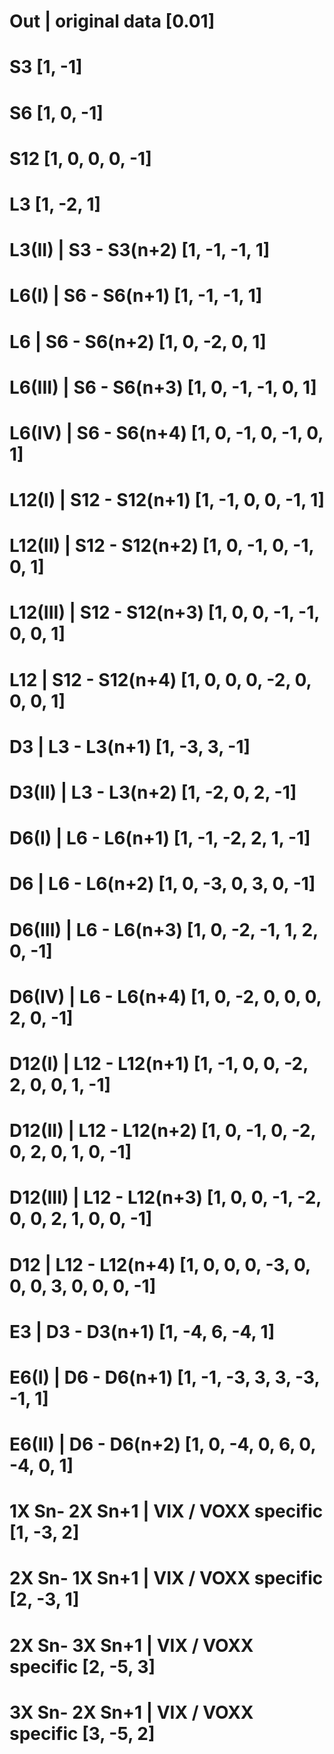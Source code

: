 # Out                      | original data                [0.01]
# S3                                                      [1, -1]
# S6                                                      [1, 0, -1]
# S12                                                     [1, 0, 0, 0, -1]

# L3                                                      [1, -2, 1]
# L3(II)                  | S3 - S3(n+2)                  [1, -1, -1, 1]

# L6(I)                   | S6 - S6(n+1)                  [1, -1, -1, 1]
# L6                      | S6 - S6(n+2)                  [1, 0, -2, 0, 1]
# L6(III)                 | S6 - S6(n+3)                  [1, 0, -1, -1, 0, 1]
# L6(IV)                  | S6 - S6(n+4)                  [1, 0, -1, 0, -1, 0, 1]

# L12(I)                  | S12 - S12(n+1)                [1, -1, 0, 0, -1, 1]
# L12(II)                 | S12 - S12(n+2)                [1, 0, -1, 0, -1, 0, 1]
# L12(III)                | S12 - S12(n+3)                [1, 0, 0, -1, -1, 0, 0, 1]
# L12                     | S12 - S12(n+4)                [1, 0, 0, 0, -2, 0, 0, 0, 1]

# D3                      | L3 - L3(n+1)                  [1, -3, 3, -1]
# D3(II)                  | L3 - L3(n+2)                  [1, -2, 0, 2, -1]

# D6(I)                   | L6 - L6(n+1)                  [1, -1, -2, 2, 1, -1]
# D6                      | L6 - L6(n+2)                  [1, 0, -3, 0, 3, 0, -1]
# D6(III)                 | L6 - L6(n+3)                  [1, 0, -2, -1, 1, 2, 0, -1]
# D6(IV)                  | L6 - L6(n+4)                  [1, 0, -2, 0, 0, 0, 2, 0, -1]

# D12(I)                  | L12 - L12(n+1)                [1, -1, 0, 0, -2, 2, 0, 0, 1, -1]
# D12(II)                 | L12 - L12(n+2)                [1, 0, -1, 0, -2, 0, 2, 0, 1, 0, -1]
# D12(III)                | L12 - L12(n+3)                [1, 0, 0, -1, -2, 0, 0, 2, 1, 0, 0, -1]
# D12                     | L12 - L12(n+4)                [1, 0, 0, 0, -3, 0, 0, 0, 3, 0, 0, 0, -1]

# E3                      | D3 - D3(n+1)                  [1, -4, 6, -4, 1]
# E6(I)                   | D6 - D6(n+1)                  [1, -1, -3, 3, 3, -3, -1, 1]
# E6(II)                  | D6 - D6(n+2)                  [1, 0, -4, 0, 6, 0, -4, 0, 1]

# 1X Sn- 2X Sn+1          | VIX / VOXX specific           [1, -3, 2]
# 2X Sn- 1X Sn+1          | VIX / VOXX specific           [2, -3, 1]
# 2X Sn- 3X Sn+1          | VIX / VOXX specific           [2, -5, 3]
# 3X Sn- 2X Sn+1          | VIX / VOXX specific           [3, -5, 2]

